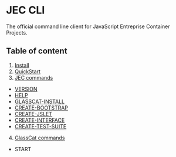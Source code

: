 # JEC CLI

The official command line client for JavaScript Entreprise Container Projects.

## Table of content

1. [Install](./docs/reference/jec-cli/jec-cli-install)
2. [QuickStart](./docs/reference/jec-cli/jec-cli-quickstart)
3. [JEC commands](./docs/reference/jec-cli/jec-commands/jec-commands)
  - [VERSION](./docs/reference/jec-cli/jec-commands/version)
  - [HELP](./docs/reference/jec-cli/jec-commands/help)
  - [GLASSCAT-INSTALL](./docs/reference/jec-cli/jec-commands/glasscat-install)
  - [CREATE-BOOTSTRAP](./docs/reference/jec-cli/jec-commands/create-bootstrap)
  - [CREATE-JSLET](./docs/reference/jec-cli/jec-commands/create-jslet)
  - [CREATE-INTERFACE](./docs/reference/jec-cli/jec-commands/create-interface)
  - [CREATE-TEST-SUITE](./docs/reference/jec-cli/jec-commands/create-test-suite)
4. [GlassCat commands](./docs/reference/jec-cli/glasscat-commands/glasscat-commands)
  - START